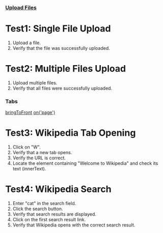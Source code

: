 ### [Upload Files](https://playwright.dev/docs/input#upload-files)
# Test1: Single File Upload
1. Upload a file.
2. Verify that the file was successfully uploaded.

# Test2: Multiple Files Upload
1. Upload multiple files.
2. Verify that all files were successfully uploaded.

### Tabs 
[bringToFront](https://playwright.dev/docs/api/class-page#page-bring-to-front)
[on('page')](https://playwright.dev/docs/api/class-page#page-event-popup)
# Test3: Wikipedia Tab Opening
1. Click on "W".
2. Verify that a new tab opens.
3. Verify the URL is correct.
4. Locate the element containing "Welcome to Wikipedia" and check its text (innerText).

# Test4: Wikipedia Search
1. Enter "cat" in the search field.
2. Click the search button.
3. Verify that search results are displayed.
4. Click on the first search result link.
5. Verify that Wikipedia opens with the correct search result.

